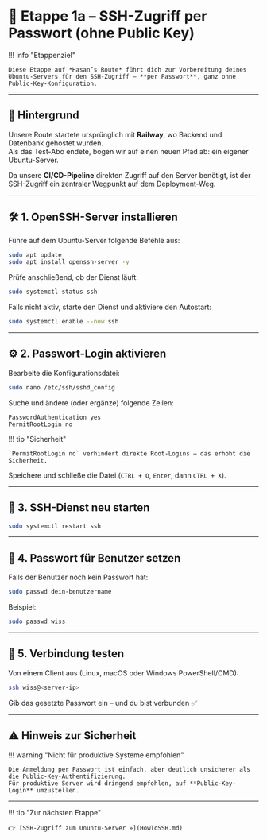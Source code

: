 
# 🔐 Etappe 1a – SSH-Zugriff per Passwort (ohne Public Key)

!!! info "Etappenziel"

    Diese Etappe auf *Hasan’s Route* führt dich zur Vorbereitung deines Ubuntu-Servers für den SSH-Zugriff – **per Passwort**, ganz ohne Public-Key-Konfiguration.

---

## 🚧 Hintergrund

Unsere Route startete ursprünglich mit **Railway**, wo Backend und Datenbank gehostet wurden.  
Als das Test-Abo endete, bogen wir auf einen neuen Pfad ab: ein eigener Ubuntu-Server.  

Da unsere **CI/CD-Pipeline** direkten Zugriff auf den Server benötigt, ist der SSH-Zugriff ein zentraler Wegpunkt auf dem Deployment-Weg.

---

## 🛠️ 1. OpenSSH-Server installieren

Führe auf dem Ubuntu-Server folgende Befehle aus:

```bash
sudo apt update
sudo apt install openssh-server -y
```

Prüfe anschließend, ob der Dienst läuft:

```bash
sudo systemctl status ssh
```

Falls nicht aktiv, starte den Dienst und aktiviere den Autostart:

```bash
sudo systemctl enable --now ssh
```

---

## ⚙️ 2. Passwort-Login aktivieren

Bearbeite die Konfigurationsdatei:

```bash
sudo nano /etc/ssh/sshd_config
```

Suche und ändere (oder ergänze) folgende Zeilen:

```text
PasswordAuthentication yes
PermitRootLogin no
```

!!! tip "Sicherheit"

    `PermitRootLogin no` verhindert direkte Root-Logins – das erhöht die Sicherheit.

Speichere und schließe die Datei (`CTRL + O`, `Enter`, dann `CTRL + X`).

---

## 🔄 3. SSH-Dienst neu starten

```bash
sudo systemctl restart ssh
```

---

## 🔑 4. Passwort für Benutzer setzen

Falls der Benutzer noch kein Passwort hat:

```bash
sudo passwd dein-benutzername
```

Beispiel:

```bash
sudo passwd wiss
```

---

## 🧪 5. Verbindung testen

Von einem Client aus (Linux, macOS oder Windows PowerShell/CMD):

```bash
ssh wiss@<server-ip>
```

Gib das gesetzte Passwort ein – und du bist verbunden ✅

---

## ⚠️ Hinweis zur Sicherheit

!!! warning "Nicht für produktive Systeme empfohlen"

    Die Anmeldung per Passwort ist einfach, aber deutlich unsicherer als die Public-Key-Authentifizierung.  
    Für produktive Server wird dringend empfohlen, auf **Public-Key-Login** umzustellen.

---

!!! tip "Zur nächsten Etappe"

    👉 [SSH-Zugriff zum Ununtu-Server »](HowToSSH.md)
